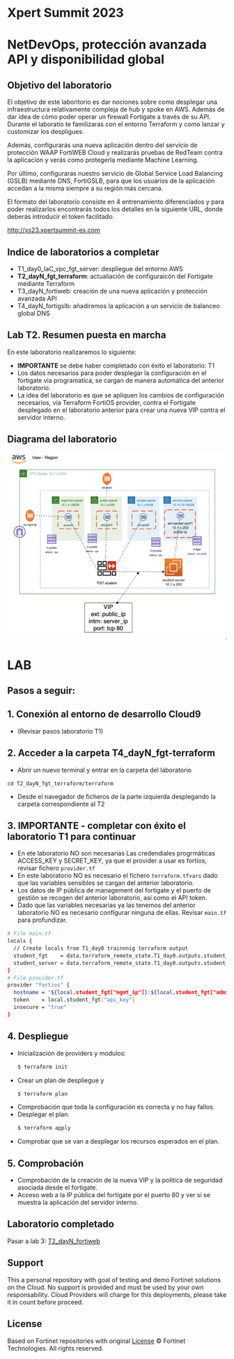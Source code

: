 # Xpert Summit 2023
# NetDevOps, protección avanzada API y disponibilidad global
## Objetivo del laboratorio
El objetivo de este laboritorio es dar nociones sobre como desplegar una infraestructura relativamente compleja de hub y spoke en AWS. Además de dar idea de cómo poder operar un firewall Fortigate a través de su API. Durante el laboratio te familizaras con el entorno Terraform y como lanzar y customizar los despligues. 

Además, configurarás una nueva aplicación dentro del servicio de protección WAAP FortiWEB Cloud y realizarás pruebas de RedTeam contra la aplicación y verás como protegerla mediante Machine Learning.  

Por último, configuraras nuestro servicio de Global Service Load Balancing (GSLB) mediante DNS, FortiGSLB, para que los usuarios de la aplicación accedan a la misma siempre a su región más cercana. 

El formato del laboratorio consiste en 4 entrenamiento diferenciados y para poder realizarlos encontrarás todos los detalles en la siguiente URL, donde deberás introducir el token facilitado.

http://xs23.xpertsummit-es.com

## Indice de laboratorios a completar
* T1_day0_IaC_vpc_fgt_server: despliegue del entorno AWS
* **T2_dayN_fgt_terraform**: actualiación de configuraicón del Fortigate mediante Terraform
* T3_dayN_fortiweb: creación de una nueva aplicación y protección avanzada API
* T4_dayN_fortigslb: añadiremos la aplicación a un servicio de balanceo global DNS

## Lab T2. Resumen puesta en marcha

En este laboratorio realizaremos lo siguiente:
- **IMPORTANTE** se debe haber completado con éxito el laboratorio: T1
- Los datos necesarios para poder desplegar la configuración en el fortigate via programatica, se cargan de manera automática del anterior laboratorio. 
- La idea del laboratorio es que se apliquen los cambios de configuración necesarios, via Terraform FortiOS provider, contra el Fortigate desplegado en el laboratorio anterior para crear una nueva VIP contra el servidor interno.


## Diagrama del laboratorio

![architecture overview](images/image0.png)


# LAB
## Pasos a seguir:

## 1. Conexión al entorno de desarrollo Cloud9
- (Revisar pasos laboratorio T1)

## 2.  Acceder a la carpeta T4_dayN_fgt-terraform
- Abrir un nuevo terminal y entrar en la carpeta del laboratorio
```
cd T2_dayN_fgt_terraform/terraform
```
- Desde el navegador de ficheros de la parte izquierda desplegando la carpeta correspondiente al T2

## 3. **IMPORTANTE** - completar con éxito el laboratorio T1 para continuar
- En ete laboratorio NO son necesarias Las credendiales progrmáticas ACCESS_KEY y SECRET_KEY, ya que el provider a usar es fortios, revisar fichero `provider.tf`
- En este laboratorio NO es necesario el fichero `terraform.tfvars` dado que las variables sensibles se cargan del anterior laboratorio.
- Los datos de IP pública de management del fortigate y el puerto de gestión se recogen del anterior laboratorio, así como el API token.
- Dado que las variables necesarias ya las tenemos del anterior laboratorio NO es necesario configurar ninguna de ellas. Revisar `main.tf` para profundizar.

```sh
# File main.tf
locals {
  // Create locals from T1_day0 trainnnig terraform output
  student_fgt    = data.terraform_remote_state.T1_day0.outputs.student_fgt
  student_server = data.terraform_remote_state.T1_day0.outputs.student_server
}
# File provider.tf
provider "fortios" {
  hostname = "${local.student_fgt["mgmt_ip"]}:${local.student_fgt["admin_port"]}"
  token    = local.student_fgt["api_key"]
  insecure = "true"
}
```

## 4. **Despliegue** 

* Inicialización de providers y modulos:
  ```sh
  $ terraform init
  ```
* Crear un plan de despliegue y 
  ```sh
  $ terraform plan
  ```
* Comprobación que toda la configuración es correcta y no hay fallos.
* Desplegar el plan.
  ```sh
  $ terraform apply
  ```
* Comprobar que se van a desplegar los recursos esperados en el plan.


## 5. **Comprobación**

* Comprobación de la creación de la nueva VIP y la política de seguridad asociada desde el fortigate. 
* Acceso web a la IP pública del fortigate por el puerto 80 y ver si se muestra la aplicación del servidor interno.


## Laboratorio completado

Pasar a lab 3: [T2_dayN_fortiweb](https://github.com/xpertsummit/xpertsummit23/tree/main/T2_dayN_fgt_fortiweb)

## Support
This a personal repository with goal of testing and demo Fortinet solutions on the Cloud. No support is provided and must be used by your own responsability. Cloud Providers will charge for this deployments, please take it in count before proceed.

## License
Based on Fortinet repositories with original [License](https://github.com/fortinet/fortigate-terraform-deploy/blob/master/LICENSE) © Fortinet Technologies. All rights reserved.


